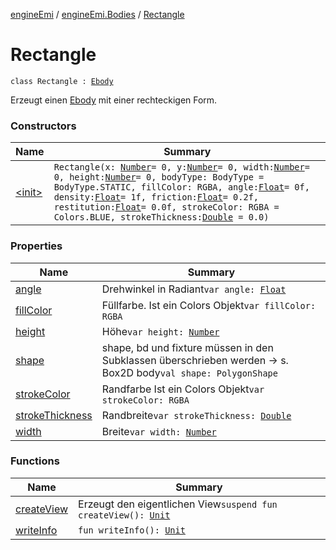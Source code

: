 [engineEmi](../../index.md) / [engineEmi.Bodies](../index.md) / [Rectangle](./index.md)

# Rectangle

`class Rectangle : `[`Ebody`](../-ebody/index.md)

Erzeugt einen [Ebody](../-ebody/index.md) mit einer rechteckigen Form.

### Constructors

| Name | Summary |
|---|---|
| [&lt;init&gt;](-init-.md) | `Rectangle(x: `[`Number`](https://kotlinlang.org/api/latest/jvm/stdlib/kotlin/-number/index.html)` = 0, y: `[`Number`](https://kotlinlang.org/api/latest/jvm/stdlib/kotlin/-number/index.html)` = 0, width: `[`Number`](https://kotlinlang.org/api/latest/jvm/stdlib/kotlin/-number/index.html)` = 0, height: `[`Number`](https://kotlinlang.org/api/latest/jvm/stdlib/kotlin/-number/index.html)` = 0, bodyType: BodyType = BodyType.STATIC, fillColor: RGBA, angle: `[`Float`](https://kotlinlang.org/api/latest/jvm/stdlib/kotlin/-float/index.html)` = 0f, density: `[`Float`](https://kotlinlang.org/api/latest/jvm/stdlib/kotlin/-float/index.html)` = 1f, friction: `[`Float`](https://kotlinlang.org/api/latest/jvm/stdlib/kotlin/-float/index.html)` = 0.2f, restitution: `[`Float`](https://kotlinlang.org/api/latest/jvm/stdlib/kotlin/-float/index.html)` = 0.0f, strokeColor: RGBA = Colors.BLUE, strokeThickness: `[`Double`](https://kotlinlang.org/api/latest/jvm/stdlib/kotlin/-double/index.html)` = 0.0)` |

### Properties

| Name | Summary |
|---|---|
| [angle](angle.md) | Drehwinkel in Radiant`var angle: `[`Float`](https://kotlinlang.org/api/latest/jvm/stdlib/kotlin/-float/index.html) |
| [fillColor](fill-color.md) | Füllfarbe. Ist ein Colors Objekt`var fillColor: RGBA` |
| [height](height.md) | Höhe`var height: `[`Number`](https://kotlinlang.org/api/latest/jvm/stdlib/kotlin/-number/index.html) |
| [shape](shape.md) | shape, bd und fixture müssen in den Subklassen überschrieben werden -&gt; s. Box2D body`val shape: PolygonShape` |
| [strokeColor](stroke-color.md) | Randfarbe Ist ein Colors Objekt`var strokeColor: RGBA` |
| [strokeThickness](stroke-thickness.md) | Randbreite`var strokeThickness: `[`Double`](https://kotlinlang.org/api/latest/jvm/stdlib/kotlin/-double/index.html) |
| [width](width.md) | Breite`var width: `[`Number`](https://kotlinlang.org/api/latest/jvm/stdlib/kotlin/-number/index.html) |

### Functions

| Name | Summary |
|---|---|
| [createView](create-view.md) | Erzeugt den eigentlichen View`suspend fun createView(): `[`Unit`](https://kotlinlang.org/api/latest/jvm/stdlib/kotlin/-unit/index.html) |
| [writeInfo](write-info.md) | `fun writeInfo(): `[`Unit`](https://kotlinlang.org/api/latest/jvm/stdlib/kotlin/-unit/index.html) |
